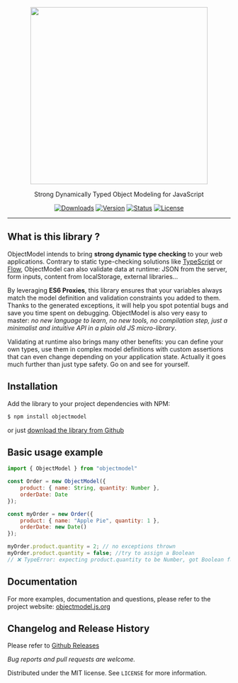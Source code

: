 <p align="center"><a href="http://objectmodel.js.org" target="_blank"><img width="400" src="http://objectmodel.js.org/docs/res/logo.png"></a></p>

<p align="center">Strong Dynamically Typed Object Modeling for JavaScript</p>
<p align="center">
  <a href="https://www.npmjs.com/package/objectmodel"><img src="https://img.shields.io/npm/dt/objectmodel.svg" alt="Downloads"></a>
  <a href="https://www.npmjs.com/package/objectmodel"><img src="https://img.shields.io/npm/v/objectmodel.svg" alt="Version"></a>
  <a href="https://travis-ci.org/sylvainpolletvillard/ObjectModel"><img src="https://travis-ci.org/sylvainpolletvillard/ObjectModel.svg?branch=master" alt="Status"></a>
  <a href="https://www.npmjs.com/package/objectmodel"><img src="https://img.shields.io/npm/l/objectmodel.svg" alt="License"></a>
</p>

---

## What is this library ?
   
  ObjectModel intends to bring **strong dynamic type checking** to your web applications. Contrary to static type-checking solutions like [TypeScript] or [Flow], ObjectModel can also validate data at runtime: JSON from the server, form inputs, content from localStorage, external libraries...
  
  By leveraging **ES6 Proxies**, this library ensures that your variables always match the model definition and validation constraints you added to them. Thanks to the generated exceptions, it will help you spot potential bugs and save you time spent on debugging. ObjectModel is also very easy to master: *no new language to learn, no new tools, no compilation step, just a minimalist and intuitive API in a plain old JS micro-library*.
  
  Validating at runtime also brings many other benefits: you can define your own types, use them in complex model definitions with custom assertions that can even change depending on your application state. Actually it goes much further than just type safety. Go on and see for yourself.

## Installation
Add the library to your project dependencies with NPM:
```bash
$ npm install objectmodel
```

or just [download the library from Github][github-releases]

## Basic usage example

```javascript
import { ObjectModel } from "objectmodel"

const Order = new ObjectModel({
	product: { name: String, quantity: Number },
	orderDate: Date
});

const myOrder = new Order({
	product: { name: "Apple Pie", quantity: 1 },
	orderDate: new Date()
});

myOrder.product.quantity = 2; // no exceptions thrown
myOrder.product.quantity = false; //try to assign a Boolean
// ❌ TypeError: expecting product.quantity to be Number, got Boolean false
```

## Documentation

For more examples, documentation and questions, please refer to the project website: [objectmodel.js.org][website]

## Changelog and Release History

Please refer to [Github Releases][github-releases]

*Bug reports and pull requests are welcome.*

Distributed under the MIT license. See ``LICENSE`` for more information.

[website]:http://objectmodel.js.org
[TypeScript]:https://www.typescriptlang.org/
[Flow]:https://flowtype.org/
[github-releases]:https://github.com/sylvainpolletvillard/ObjectModel/releases
[npm-url]: https://npmjs.org/package/objectmodel
[npm-image]: https://img.shields.io/npm/v/objectmodel.svg
[npm-downloads]: https://img.shields.io/npm/dm/objectmodel.svg
[license-badge]:https://img.shields.io/badge/license-MIT-blue.svg